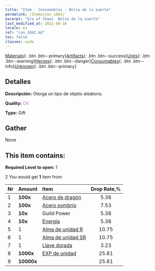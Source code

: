 ```yaml
---
title: "Item - Consumables - Bolsa de la suerte"
permalink: /Items/con_1842/
excerpt: "Era of Chaos  Bolsa de la suerte"
last_modified_at: 2021-04-16
locale: es
ref: "con_1842.md"
toc: false
classes: wide
---
```

 [Materials](/es/Items/){: .btn .btn--primary}[Artifacts](/es/Items/Artifacts/){: .btn .btn--success}[Units](/es/Items/Units/){: .btn .btn--warning}[Heroes](/es/Items/Heroes/){: .btn .btn--danger}[Consumables](/es/Items/Consumables/){: .btn .btn--info}[Unknown](/es/Items/Unknown/){: .btn .btn--primary}

## Detalles
 **Descripción:** Otorga un tipo de objeto aleatorio.

 **Quality:** <span style="color: #DA70D6">OK</span>

 **Type:** Gift

## Gather

  None

## This item contains:

 **Required Level to open:** 1

 2 You would get **1** item  from:

  | Nr | Amount |     Item    | Drop Rate,% |
  |:---|:-------|:------------|:---------:|
  | 1 |  **100x** | [Acero de dragón](/es/Items/con_880/) | 5.38 | 
  | 2 |  **100x** | [Acero sombrío](/es/Items/con_881/) | 7.53 | 
  | 3 |  **10x** | Guild Power | 5.38 | 
  | 4 |  **10x** | [Energía](/es/Items/con_900/) | 5.38 | 
  | 5 | 1 | [Alma de unidad R](/es/Items/con_533/) | 10.75 | 
  | 6 | 1 | [Alma de unidad SR](/es/Items/con_534/) | 10.75 | 
  | 7 | 1 | [Llave dorada](/es/Items/con_783/) | 3.23 | 
  | 8 |  **1000x** | [EXP de unidad](/es/Items/con_902/) | 25.81 | 
  | 9 |  **10000x** | <i class="fas fa-coins"/> | 25.81 | 

